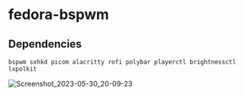 # fedora-bspwm
## Dependencies
```
bspwm sxhkd picom alacritty rofi polybar playerctl brightnessctl lxpolkit
```
![Screenshot_2023-05-30_20-09-23](https://github.com/saint49g/fedora-bspwm/assets/131678603/39f48715-3639-4ce7-9a7b-762f060e7449)

